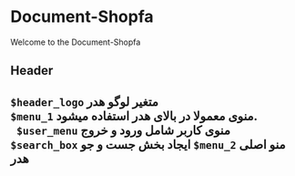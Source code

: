 # Document-Shopfa

Welcome to the Document-Shopfa

**Header**
------------------------------
`$header_logo` متغیر لوگو هدر <br>
`$menu_1`  منوی معمولا در بالای هدر استفاده میشود. <br>
` $user_menu`  منوی کاربر شامل ورود و خروج <br>
` $search_box `  ایجاد بخش جست و جو 
‍‍`$menu_2` منو اصلی هدر 
------------------------------
